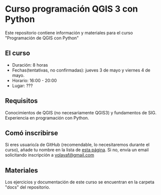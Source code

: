 # Curso programación QGIS 3 con Python

Este repositorio contiene información y materiales para el curso "Programación de QGIS con Python"

## El curso

- Duración: 8 horas
- Fechas(tentativas, no confirmadas): jueves 3 de mayo y viernes 4 de mayo.
- Horario: 16:00 - 20:00
- Lugar: ???

## Requisitos

Conocimientos de QGIS (no necesariamente QGIS3) y fundamentos de SIG. Experiencia en programación con Python.

## Comó inscribirse

Si eres usuario/a de GitHub (recomendable, lo necesitaremos durante el curso), añade tu nombre en la lista de [esta página](https://github.com/volaya/curso-qgis-python/wiki/Participantes). Si no, envía un email solicitando inscripción a volayaf@gmail.com

## Materiales

Los ejercicios y documentación de este curso se encuentran en la carpeta "docs" del repositorio. 
